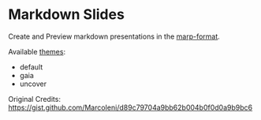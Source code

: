 # Markdown Slides

Create and Preview markdown presentations in the [marp-format](https://marpit.marp.app/?id=how-to-use).

Available [themes](https://github.com/marp-team/marp-core/blob/main/themes/README.md):
- default
- gaia
- uncover

Original Credits: https://gist.github.com/MarcoIeni/d89c79704a9bb62b004b0f0d0a9b9bc6
